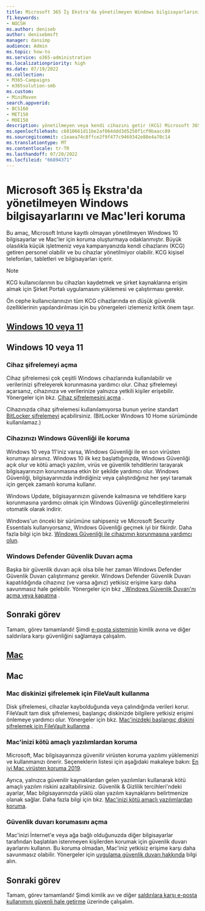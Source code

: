 ```yaml
---
title: Microsoft 365 İş Ekstra'da yönetilmeyen Windows bilgisayarlarını ve Mac'leri koruma
f1.keywords:
- NOCSH
ms.author: deniseb
author: denisebmsft
manager: dansimp
audience: Admin
ms.topic: how-to
ms.service: o365-administration
ms.localizationpriority: high
ms.date: 07/19/2022
ms.collection:
- M365-Campaigns
- m365solution-smb
ms.custom:
- MiniMaven
search.appverid:
- BCS160
- MET150
- MOE150
description: yönetilmeyen veya kendi cihazını getir (KCG) Microsoft 365 İş Ekstra ile siber saldırılara karşı koruyun. Windows bilgisayarlar ve Mac'ler için siber güvenliği ayarlama.
ms.openlocfilehash: c6010661d11be2af064ddd3d5250f1cf9baacc09
ms.sourcegitcommit: c1eaea74c8ffce2f9f477c9469342e88e4a70c14
ms.translationtype: MT
ms.contentlocale: tr-TR
ms.lasthandoff: 07/20/2022
ms.locfileid: "66894371"
---
```

# <a name="protect-unmanaged-windows-pcs-and-macs-in-microsoft-365-business-premium"></a>Microsoft 365 İş Ekstra'da yönetilmeyen Windows bilgisayarlarını ve Mac'leri koruma

Bu amaç, Microsoft Intune kayıtlı olmayan yönetilmeyen Windows 10 bilgisayarlar ve Mac'ler için koruma oluşturmaya odaklanmıştır. Büyük olasılıkla küçük işletmeniz veya kampanyanızda kendi cihazlarını (KCG) getiren personel olabilir ve bu cihazlar yönetilmiyor olabilir. KCG kişisel telefonları, tabletleri ve bilgisayarları içerir.

> [!NOTE]
> KCG kullanıcılarının bu cihazları kaydetmek ve şirket kaynaklarına erişim almak için Şirket Portalı uygulamasını yüklemesi ve çalıştırması gerekir.

Ön cephe kullanıcılarınızın tüm KCG cihazlarında en düşük güvenlik özelliklerinin yapılandırılması için bu yönergeleri izlemeniz kritik önem taşır.

## <a name="windows-10-or-11"></a>[Windows 10 veya 11](#tab/Windows10-11)

## <a name="windows-10-or-11"></a>Windows 10 veya 11

### <a name="turn-on-device-encryption"></a>Cihaz şifrelemeyi açma

Cihaz şifrelemesi çok çeşitli Windows cihazlarında kullanılabilir ve verilerinizi şifreleyerek korunmasına yardımcı olur. Cihaz şifrelemeyi açarsanız, cihazınıza ve verilerinize yalnızca yetkili kişiler erişebilir. Yönergeler için bkz. [Cihaz şifrelemesini açma](https://support.microsoft.com/help/4028713/windows-10-turn-on-device-encryption) .

 Cihazınızda cihaz şifrelemesi kullanılamıyorsa bunun yerine standart [BitLocker şifrelemeyi](https://support.microsoft.com/help/4028713/windows-10-turn-on-device-encryption) açabilirsiniz. (BitLocker Windows 10 Home sürümünde kullanılamaz.) 

### <a name="protect-your-device-with-windows-security"></a>Cihazınızı Windows Güvenliği ile koruma

Windows 10 veya 11'iniz varsa, Windows Güvenliği ile en son virüsten korumayı alırsınız. Windows 10 ilk kez başlattığınızda, Windows Güvenliği açık olur ve kötü amaçlı yazılım, virüs ve güvenlik tehditlerini tarayarak bilgisayarınızın korunmasına etkin bir şekilde yardımcı olur. Windows Güvenliği, bilgisayarınızda indirdiğiniz veya çalıştırdığınız her şeyi taramak için gerçek zamanlı koruma kullanır.

Windows Update, bilgisayarınızın güvende kalmasına ve tehditlere karşı korunmasına yardımcı olmak için Windows Güvenliği güncelleştirmelerini otomatik olarak indirir.

Windows'un önceki bir sürümüne sahipseniz ve Microsoft Security Essentials kullanıyorsanız, Windows Güvenliği geçmek iyi bir fikirdir. Daha fazla bilgi için bkz. [Windows Güvenliği ile cihazımın korunmasına yardımcı olun](https://support.microsoft.com/help/17464/windows-10-help-protect-my-device-with-windows-security).

### <a name="turn-on-windows-defender-firewall"></a>Windows Defender Güvenlik Duvarı açma

Başka bir güvenlik duvarı açık olsa bile her zaman Windows Defender Güvenlik Duvarı çalıştırmanız gerekir. Windows Defender Güvenlik Duvarı kapatıldığında cihazınız (ve varsa ağınız) yetkisiz erişime karşı daha savunmasız hale gelebilir. Yönergeler için bkz [. Windows Güvenlik Duvarı'nı açma veya kapatma](https://support.microsoft.com/help/4028544/windows-10-turn-windows-defender-firewall-on-or-off) .

## <a name="next-mission"></a>Sonraki görev

Tamam, görev tamamlandı! Şimdi [e-posta sisteminin](m365bp-protect-email-overview.md) kimlik avına ve diğer saldırılara karşı güvenliğini sağlamaya çalışalım.

## <a name="mac"></a>[Mac](#tab/Mac)

## <a name="mac"></a>Mac

### <a name="use-filevault-to-encrypt-your-mac-disk"></a>Mac diskinizi şifrelemek için FileVault kullanma

Disk şifrelemesi, cihazlar kaybolduğunda veya çalındığında verileri korur. FileVault tam disk şifrelemesi, başlangıç diskinizde bilgilere yetkisiz erişimi önlemeye yardımcı olur. Yönergeler için bkz. [Mac'inizdeki başlangıç diskini şifrelemek için FileVault kullanma](https://support.apple.com/HT204837) .

### <a name="protect-your-mac-from-malware"></a>Mac'inizi kötü amaçlı yazılımlardan koruma

Microsoft, Mac bilgisayarınıza güvenilir virüsten koruma yazılımı yüklemenizi ve kullanmanızı önerir. Seçeneklerin listesi için aşağıdaki makaleye bakın: [En iyi Mac virüsten koruma 2019](https://www.macworld.co.uk/feature/mac-software/mac-antivirus-3672182/).

Ayrıca, yalnızca güvenilir kaynaklardan gelen yazılımları kullanarak kötü amaçlı yazılım riskini azaltabilirsiniz. Güvenlik & Gizlilik tercihleri'ndeki ayarlar, Mac bilgisayarınızda yüklü olan yazılım kaynaklarını belirtmenize olanak sağlar. Daha fazla bilgi için bkz. [Mac'inizi kötü amaçlı yazılımlardan koruma](https://support.apple.com/kb/PH25087).

### <a name="turn-on-firewall-protection"></a>Güvenlik duvarı korumasını açma

Mac'inizi İnternet'e veya ağa bağlı olduğunuzda diğer bilgisayarlar tarafından başlatılan istenmeyen kişilerden korumak için güvenlik duvarı ayarlarını kullanın. Bu koruma olmadan, Mac'iniz yetkisiz erişime karşı daha savunmasız olabilir. Yönergeler için [uygulama güvenlik duvarı hakkında](https://support.apple.com/HT201642) bilgi alın.

## <a name="next-mission"></a>Sonraki görev

Tamam, görev tamamlandı! Şimdi kimlik avı ve diğer [saldırılara karşı e-posta kullanımını güvenli hale getirme](m365bp-protect-email-overview.md) üzerinde çalışalım.
